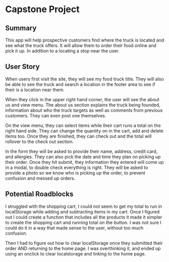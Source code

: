 # Capstone Project


## Summary
 This app will help prospective customers find where the truck is located and see what the truck offers. It will allow them to order their food online and pick it up. In addition to a locating a stop near the user.

 ## User Story
 When users first visit the site, they will see my food truck title. They will also be able to see the truck and search a location in the footer area to see if their is a location near them. 

When they click in the upper right hand corner, the user will see the about us and view menu. The about us section explains the truck being founded, information about who the truck targets as well as comments from previous customers. They can even post one themselves.

On the view menu, they can select items while their cart runs a total on the right hand side. They can change the quantity on in the cart, add and delete items too. Once they are finished, they can check out and the total will rollover to the check out section.

In the form they will be asked to provide their name, address, credit card, and allergies. They can also pick the date and time they plan on picking up their order. Once they hit submit, they information they entered will come up in a modal, to double check everything is right. They will be asked to provide a photo so we know who is picking up the order, to prevent confusion and messed up orders.

## Potential Roadblocks

I struggled with the shopping cart, I could not seem to get my total to run in localStorage while adding and subtracting items in my cart. Once I figured out I could create a function that includes all the products it made it simpler to create the shopping cart and running total on the button. I was not sure I could do it in a way that made sense to the user, without too much confusion.

Then I had to figure out how to clear localStorage once they submitted their order AND returning to the home page. I was overthinking it, and ended up using an onclick to clear localstorage and linking to the home page.


